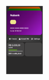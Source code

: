 <div style="display: flex; align-items: center; justify-content: center; width: 100%;">
 <img src="modern-home-screen.gif" width="20%">
</div>
